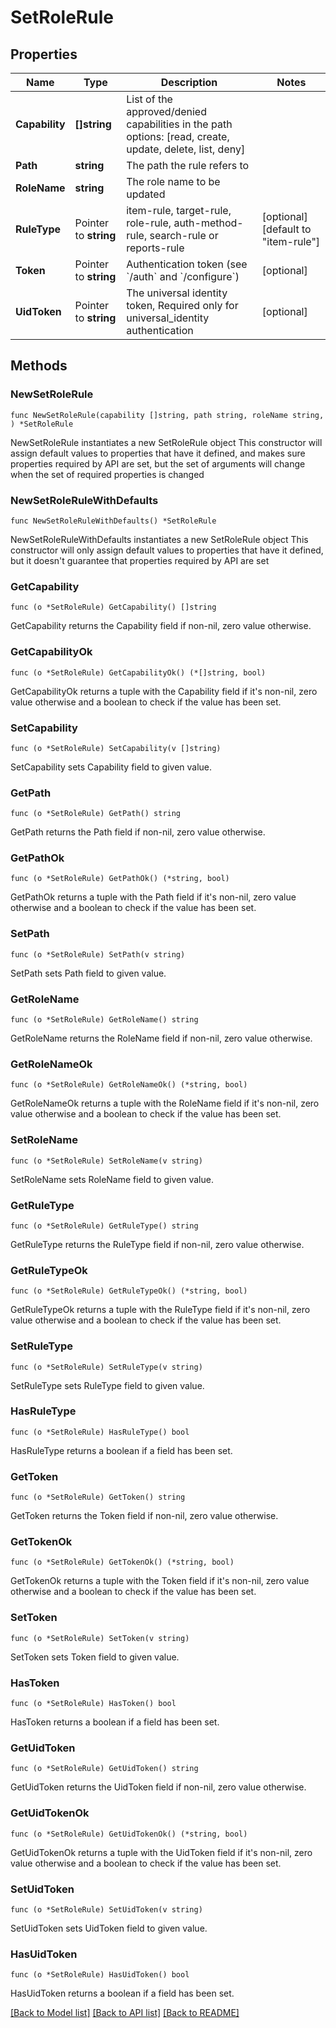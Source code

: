 # SetRoleRule

## Properties

Name | Type | Description | Notes
------------ | ------------- | ------------- | -------------
**Capability** | **[]string** | List of the approved/denied capabilities in the path options: [read, create, update, delete, list, deny] | 
**Path** | **string** | The path the rule refers to | 
**RoleName** | **string** | The role name to be updated | 
**RuleType** | Pointer to **string** | item-rule, target-rule, role-rule, auth-method-rule, search-rule or reports-rule | [optional] [default to "item-rule"]
**Token** | Pointer to **string** | Authentication token (see &#x60;/auth&#x60; and &#x60;/configure&#x60;) | [optional] 
**UidToken** | Pointer to **string** | The universal identity token, Required only for universal_identity authentication | [optional] 

## Methods

### NewSetRoleRule

`func NewSetRoleRule(capability []string, path string, roleName string, ) *SetRoleRule`

NewSetRoleRule instantiates a new SetRoleRule object
This constructor will assign default values to properties that have it defined,
and makes sure properties required by API are set, but the set of arguments
will change when the set of required properties is changed

### NewSetRoleRuleWithDefaults

`func NewSetRoleRuleWithDefaults() *SetRoleRule`

NewSetRoleRuleWithDefaults instantiates a new SetRoleRule object
This constructor will only assign default values to properties that have it defined,
but it doesn't guarantee that properties required by API are set

### GetCapability

`func (o *SetRoleRule) GetCapability() []string`

GetCapability returns the Capability field if non-nil, zero value otherwise.

### GetCapabilityOk

`func (o *SetRoleRule) GetCapabilityOk() (*[]string, bool)`

GetCapabilityOk returns a tuple with the Capability field if it's non-nil, zero value otherwise
and a boolean to check if the value has been set.

### SetCapability

`func (o *SetRoleRule) SetCapability(v []string)`

SetCapability sets Capability field to given value.


### GetPath

`func (o *SetRoleRule) GetPath() string`

GetPath returns the Path field if non-nil, zero value otherwise.

### GetPathOk

`func (o *SetRoleRule) GetPathOk() (*string, bool)`

GetPathOk returns a tuple with the Path field if it's non-nil, zero value otherwise
and a boolean to check if the value has been set.

### SetPath

`func (o *SetRoleRule) SetPath(v string)`

SetPath sets Path field to given value.


### GetRoleName

`func (o *SetRoleRule) GetRoleName() string`

GetRoleName returns the RoleName field if non-nil, zero value otherwise.

### GetRoleNameOk

`func (o *SetRoleRule) GetRoleNameOk() (*string, bool)`

GetRoleNameOk returns a tuple with the RoleName field if it's non-nil, zero value otherwise
and a boolean to check if the value has been set.

### SetRoleName

`func (o *SetRoleRule) SetRoleName(v string)`

SetRoleName sets RoleName field to given value.


### GetRuleType

`func (o *SetRoleRule) GetRuleType() string`

GetRuleType returns the RuleType field if non-nil, zero value otherwise.

### GetRuleTypeOk

`func (o *SetRoleRule) GetRuleTypeOk() (*string, bool)`

GetRuleTypeOk returns a tuple with the RuleType field if it's non-nil, zero value otherwise
and a boolean to check if the value has been set.

### SetRuleType

`func (o *SetRoleRule) SetRuleType(v string)`

SetRuleType sets RuleType field to given value.

### HasRuleType

`func (o *SetRoleRule) HasRuleType() bool`

HasRuleType returns a boolean if a field has been set.

### GetToken

`func (o *SetRoleRule) GetToken() string`

GetToken returns the Token field if non-nil, zero value otherwise.

### GetTokenOk

`func (o *SetRoleRule) GetTokenOk() (*string, bool)`

GetTokenOk returns a tuple with the Token field if it's non-nil, zero value otherwise
and a boolean to check if the value has been set.

### SetToken

`func (o *SetRoleRule) SetToken(v string)`

SetToken sets Token field to given value.

### HasToken

`func (o *SetRoleRule) HasToken() bool`

HasToken returns a boolean if a field has been set.

### GetUidToken

`func (o *SetRoleRule) GetUidToken() string`

GetUidToken returns the UidToken field if non-nil, zero value otherwise.

### GetUidTokenOk

`func (o *SetRoleRule) GetUidTokenOk() (*string, bool)`

GetUidTokenOk returns a tuple with the UidToken field if it's non-nil, zero value otherwise
and a boolean to check if the value has been set.

### SetUidToken

`func (o *SetRoleRule) SetUidToken(v string)`

SetUidToken sets UidToken field to given value.

### HasUidToken

`func (o *SetRoleRule) HasUidToken() bool`

HasUidToken returns a boolean if a field has been set.


[[Back to Model list]](../README.md#documentation-for-models) [[Back to API list]](../README.md#documentation-for-api-endpoints) [[Back to README]](../README.md)


